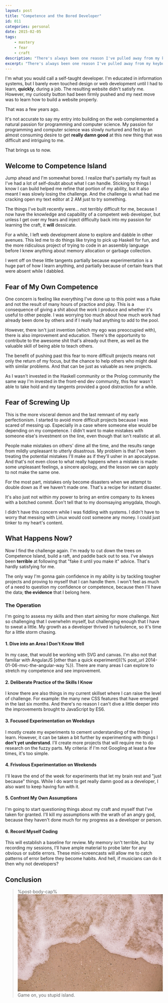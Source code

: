 ```yaml
---
layout: post
title: "Competence and the Bored Developer"
id: 011
categories: personal
date: 2015-02-05
tags:
    - mastery
    - fear
    - craft
description: "There's always been one reason I've pulled away from my keyboard: I was bored."
excerpt: "There's always been one reason I've pulled away from my keyboard: I was bored. I'm beginning to learn that challenge keeps me interested in what I do, and I decided to share my plan for embracing it."
---
```


I'm what you would call a self-taught developer. I'm educated in information systems, but I barely even touched design or web development until I had to learn, __quickly__, during a job. The resulting website didn't satisfy me. However, my curiosity button had been firmly pushed and my next move was to learn how to build a website properly.

That was a few years ago.

It's not accurate to say my entry into building on the web complemented a natural passion for programming and computer science. My passion for programming and computer science was slowly nurtured and fed by an almost consuming desire to get __really damn good__ at this new thing that was difficult and intriguing to me.

That brings us to now.

## Welcome to Competence Island

Jump ahead and I'm somewhat bored. I realize that's partially my fault as I've had a lot of self-doubt about what I can handle. Sticking to things I know I can build helped me refine that portion of my ability, but it also meant I was slowly losing the challenge. And the challenge is what had me cracking open my text editor at 2 AM just to try something.

The things I've built recently were... not terribly difficult for me, because I now have the knowledge and capability of a competent web developer, but unless I get over my fears and inject difficulty back into my passion for learning the craft, it __will__ dessicate.

For a while, I left web development alone to explore and dabble in other avenues. This led me to do things like trying to pick up Haskell for fun, and the more ridiculous project of trying to code in an assembly language before I knew anything about memory allocation or garbage collection.

I went off on these little tangents partially because experimentation is a huge part of how I learn anything, and partially because of certain fears that were absent while I dabbled.

## Fear of My Own Competence

One concern is feeling like everything I've done up to this point was a fluke and not the result of many hours of practice and play. This is a consequence of giving a shit about the work I produce and whether it's useful to other people. I was worrying too much about how much work had already been done by others and if I really had anything to add to the pool.

However, there isn't just invention (which my ego was preoccupied with), there is also improvement and education. There's the opportunity to contribute to the awesome shit that's already out there, as well as the valuable skill of being able to teach others.

The benefit of pushing past this fear to more difficult projects means not only the return of my focus, but the chance to help others who might deal with similar problems. And that can be just as valuable as new projects.

As I wasn't invested in the Haskell community or the Prolog community the same way I'm invested in the front-end dev community, this fear wasn't able to take hold and my tangents provided a good distraction for a while.

## Fear of Screwing Up

This is the more visceral demon and the last remnant of my early perfectionism. I started to avoid more difficult projects because I was scared of messing up. Especially in a case where someone else would be depending on my competence. I didn't want to make mistakes with someone else's investment on the line, even though that isn't realistic at all.

People make mistakes on others' dime all the time, and the results range from mildly unpleasant to utterly disastrous. My problem is that I've been treating the potential mistakes I'll make as if they'll usher in an apocalypse. And that's not even close to what really happens when a mistake is made: some unpleasant feelings, a sincere apology, and the lesson we can apply to not make the same one.

For the most part, mistakes only become disasters when we attempt to double down as if we haven't made one. That's a recipe for instant disaster.

It's also just not within my power to bring an entire company to its knees with a botched commit. Don't tell that to my doomsaying amygdala, though.

I didn't have this concern while I was fiddling with systems. I didn't have to worry that messing with Linux would cost someone any money. I could just tinker to my heart's content.

## What Happens Now?

Now I find the challenge again. I'm ready to cut down the trees on Competence Island, build a raft, and paddle back out to sea. I've always been __terrible__ at following that "fake it until you make it" advice. That's hardly satisfying for me. 

The only way I'm gonna gain confidence in my ability is by tackling tougher projects and proving to myself that I can handle them. I won't feel as much of a need to question my confidence or competence, because then I'll have the data; __the evidence__ that I belong here.

### The Operation

I'm going to assess my skills and then start aiming for more challenge. Not so challenging that I overwhelm myself, but challenging enough that I have to sweat a little. My growth as a developer thrived in turbulence, so it's time for a little storm chasing.

#### 1. Dive into an Area I Don't Know Well

In my case, that would be working with SVG and canvas. I'm also not that familiar with AngularJS [other than a quick experiment]({% post_url 2014-01-06-mvc-the-angular-way %}). There are many areas I can explore to stretch my competence and see improvement.

#### 2. Deliberate Practice of the Skills I Know

I know there are also things in my current skillset where I can raise the level of challenge. For example: the many new CSS features that have emerged in the last six months. And there's no reason I can't dive a little deeper into the improvements brought to JavaScript by ES6.

#### 3. Focused Experimentation on Weekdays

I mostly create my experiments to cement understanding of the things I learn. However, it can be taken a bit further by experimenting with things I __don't yet understand__. I'll create more projects that will require me to do research on the fuzzy parts. My criteria: if I'm not Googling at least a few times, it's too simple.

#### 4. Frivolous Experimentation on Weekends

I'll leave the end of the week for experiments that let my brain rest and "just because" things. While I do want to get really damn good as a developer, I also want to keep having fun with it.

#### 5. Confront My Own Assumptions

I'm going to start questioning things about my craft and myself that I've taken for granted. I'll kill my assumptions with the wrath of an angry god, because they haven't done much for my progress as a developer or person.

#### 6. Record Myself Coding

This will establish a baseline for review. My memory isn't terrible, but by recording my sessions, I'll have ample material to probe later for any obvious or subtle errors. These mini-screencasts will allow me to catch patterns of error before they become habits. And hell, if musicians can do it then why not developers?

## Conclusion
> %post-body-cap%
![Competence Island](/post-images/island.jpg)
Game on, you stupid island.
